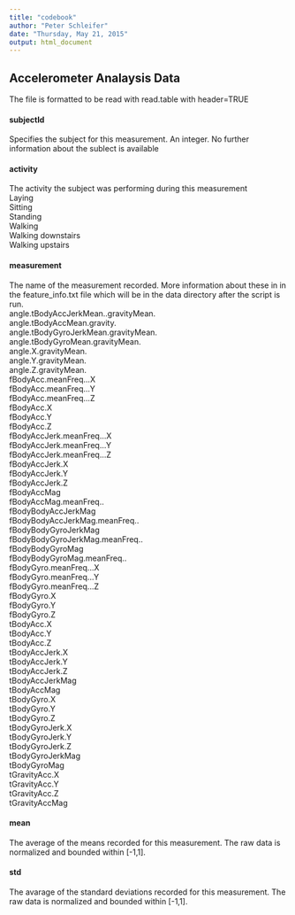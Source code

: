```yaml
---
title: "codebook"
author: "Peter Schleifer"
date: "Thursday, May 21, 2015"
output: html_document
---
```


## Accelerometer Analaysis Data
The file is formatted to be read with read.table with header=TRUE

#### subjectId
Specifies the subject for this measurement. An integer. No further information about the sublect is available

#### activity
The activity the subject was performing during this measurement  
Laying  
Sitting  
Standing  
Walking  
Walking downstairs  
Walking upstairs

#### measurement
The name of the measurement recorded. More information about these in in the feature_info.txt file which will be in the data directory after the script is run.  
angle.tBodyAccJerkMean..gravityMean.  
angle.tBodyAccMean.gravity.  
angle.tBodyGyroJerkMean.gravityMean.  
angle.tBodyGyroMean.gravityMean.  
angle.X.gravityMean.  
angle.Y.gravityMean.  
angle.Z.gravityMean.  
fBodyAcc.meanFreq...X  
fBodyAcc.meanFreq...Y  
fBodyAcc.meanFreq...Z  
fBodyAcc.X  
fBodyAcc.Y  
fBodyAcc.Z  
fBodyAccJerk.meanFreq...X  
fBodyAccJerk.meanFreq...Y  
fBodyAccJerk.meanFreq...Z  
fBodyAccJerk.X  
fBodyAccJerk.Y  
fBodyAccJerk.Z  
fBodyAccMag  
fBodyAccMag.meanFreq..  
fBodyBodyAccJerkMag  
fBodyBodyAccJerkMag.meanFreq..  
fBodyBodyGyroJerkMag  
fBodyBodyGyroJerkMag.meanFreq..  
fBodyBodyGyroMag  
fBodyBodyGyroMag.meanFreq..  
fBodyGyro.meanFreq...X  
fBodyGyro.meanFreq...Y  
fBodyGyro.meanFreq...Z  
fBodyGyro.X  
fBodyGyro.Y  
fBodyGyro.Z  
tBodyAcc.X  
tBodyAcc.Y  
tBodyAcc.Z  
tBodyAccJerk.X  
tBodyAccJerk.Y  
tBodyAccJerk.Z  
tBodyAccJerkMag  
tBodyAccMag  
tBodyGyro.X  
tBodyGyro.Y  
tBodyGyro.Z  
tBodyGyroJerk.X  
tBodyGyroJerk.Y  
tBodyGyroJerk.Z  
tBodyGyroJerkMag  
tBodyGyroMag  
tGravityAcc.X  
tGravityAcc.Y  
tGravityAcc.Z  
tGravityAccMag  

#### mean
The average of the means recorded for this measurement. The raw data is normalized and bounded within [-1,1].

#### std
The avarage of the standard deviations recorded for this measurement. The raw data is normalized and bounded within [-1,1].

